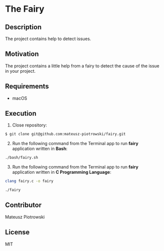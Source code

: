 # The Fairy

## Description

The project contains help to detect issues.

## Motivation

The project contains a little help from a fairy to detect the cause of the issue in your project.

## Requirements

- macOS

## Execution

1. Close repository:

```bash
$ git clone git@github.com:mateusz-piotrowski/fairy.git
```

2. Run the following command from the Terminal app to run **fairy** application written in **Bash**:

```bash
./bash/fairy.sh
```

3. Run the following command from the Terminal app to run **fairy** application written in **C Programming Language**:

```bash
clang fairy.c -o fairy
```

```bash
./fairy
```

## Contributor

Mateusz Piotrowski

## License

MIT
